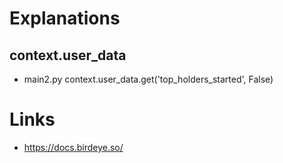 
# Explanations
## context.user_data
- main2.py
context.user_data.get('top_holders_started', False)


# Links
- https://docs.birdeye.so/
